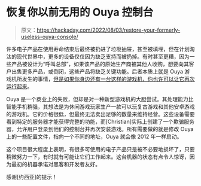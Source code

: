 # 恢复你以前无用的 Ouya 控制台

> 原文：<https://hackaday.com/2022/08/03/restore-your-formerly-useless-ouya-console/>

许多电子产品在使用寿命结束后最终被扔进了垃圾抽屉，甚至被填埋，但在计划淘汰的现代世界中，更多的设备仅仅因为缺乏支持而被扔掉。有时甚至更糟，因为一些产品被设计为“呼叫总部”，如果该产品的原始生产商被其他人收购，想要向其客户出售更多产品，或倒闭，这些产品将缺乏关键功能。后者本质上就是 Ouya 游戏机所发生的事情，[但是如果你身边还有一台这样的游戏机，你也许可以让它再次运行起来](https://ouya.cweiske.de/)。

Ouya 是一个商业上的失败，但却是对一种新型游戏机的大胆尝试。其处理能力比智能手机稍强，其想法是为休闲游戏玩家生产一款可以玩复古游戏和其他安卓游戏的游戏机。它的价格很低，但最终无法卖出足够的数量来维持经营。这些设备需要看到特定的服务器才能获得完整的功能，而[Christian]实际上创建了一个欺骗服务器，允许用户登录到他们的控制台并再次安装游戏。所有需要做的就是修改 Ouya 上的一些配置文件，指向一个不同的地址，Ouya 就会像 2012 年一样启动。

这个项目很大程度上表明，有很多可使用的电子产品只是被不必要地损坏了，只要稍微努力一下，有时就有可能让它们工作起来。这台机器的状态有点令人惊讶，因为最初的机器承诺对黑客和开发者友好。

感谢[约西亚]的提示！